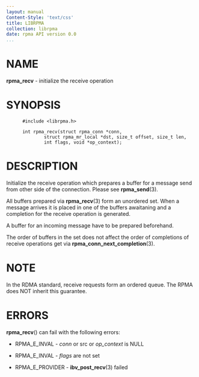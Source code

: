 ```yaml
---
layout: manual
Content-Style: 'text/css'
title: LIBRPMA
collection: librpma
date: rpma API version 0.0
...
```


[comment]: <> (SPDX-License-Identifier: BSD-3-Clause)
[comment]: <> (Copyright 2020, Intel Corporation)

NAME
====

**rpma\_recv** - initialize the receive operation

SYNOPSIS
========

          #include <librpma.h>

          int rpma_recv(struct rpma_conn *conn,
                  struct rpma_mr_local *dst, size_t offset, size_t len,
                  int flags, void *op_context);

DESCRIPTION
===========

Initialize the receive operation which prepares a buffer for a message
send from other side of the connection. Please see **rpma\_send**(3).

All buffers prepared via **rpma\_recv**(3) form an unordered set. When a
message arrives it is placed in one of the buffers awaitaning and a
completion for the receive operation is generated.

A buffer for an incoming message have to be prepared beforehand.

The order of buffers in the set does not affect the order of completions
of receive operations get via **rpma\_conn\_next\_completion**(3).

NOTE
====

In the RDMA standard, receive requests form an ordered queue. The RPMA
does NOT inherit this guarantee.

ERRORS
======

**rpma\_recv**() can fail with the following errors:

-   RPMA\_E\_INVAL - *conn* or src or *op\_context* is NULL

-   RPMA\_E\_INVAL - *flags* are not set

-   RPMA\_E\_PROVIDER - **ibv\_post\_recv**(3) failed
